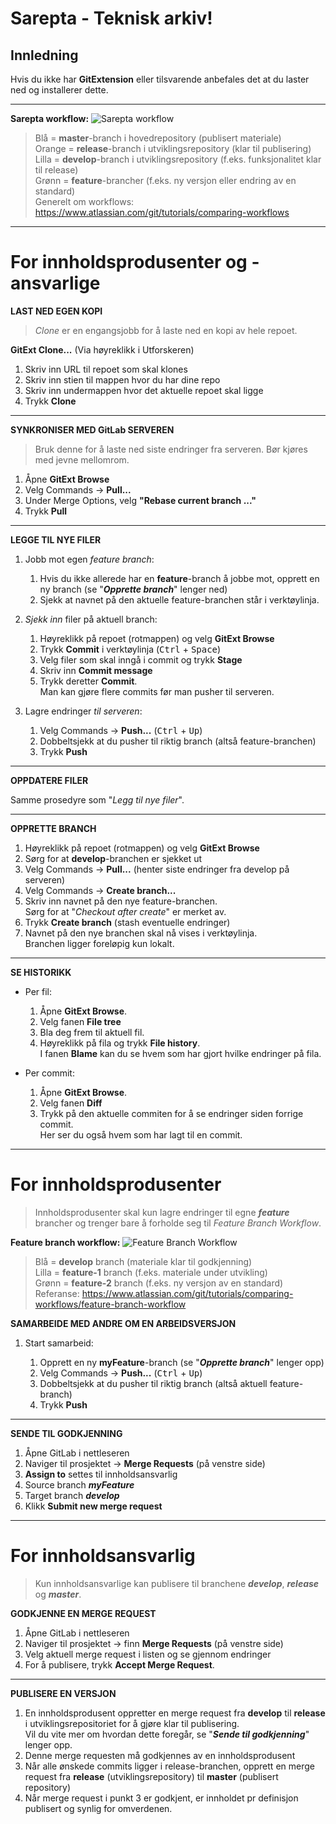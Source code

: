 Sarepta - Teknisk arkiv!
===================


Innledning 
----------

Hvis du ikke har **GitExtension** eller tilsvarende anbefales det at du laster ned og installerer dette. 

--------------
**Sarepta workflow:**
![Sarepta workflow](https://git.sarepta.test.ehelse.no/publisert/teknisk-arkiv/raw/master/sarepta-workflow.png)


> Blå = **master**-branch i hovedrepository (publisert materiale)<br />
> Orange = **release**-branch i utviklingsrepository (klar til publisering)<br />
> Lilla = **develop**-branch i utviklingsrepository (f.eks. funksjonalitet klar til release)<br />
> Grønn = **feature**-brancher (f.eks. ny versjon eller endring av en standard)<br />
> Generelt om workflows: https://www.atlassian.com/git/tutorials/comparing-workflows

---------

For innholdsprodusenter og -ansvarlige
===================================

**LAST NED EGEN KOPI**

> *Clone* er en engangsjobb for å laste ned en kopi av hele repoet.

**GitExt Clone...** (Via høyreklikk i Utforskeren)

1. Skriv inn URL til repoet som skal klones
2. Skriv inn stien til mappen hvor du har dine repo
3. Skriv inn undermappen hvor det aktuelle repoet skal ligge
4. Trykk **Clone**

----------
**SYNKRONISER MED GitLab SERVEREN**

> Bruk denne for å laste ned siste endringer fra serveren. Bør kjøres med jevne mellomrom.

 1. Åpne **GitExt Browse**
 2. Velg Commands → **Pull...**
 3. Under Merge Options, velg **"Rebase current branch ..."**
 4. Trykk **Pull**

----------
**LEGGE TIL NYE FILER**

1. Jobb mot egen *feature branch*:
	1. Hvis du ikke allerede har en **feature**-branch å jobbe mot, opprett en ny branch (se "***Opprette branch***" lenger ned)
	2. Sjekk at navnet på den aktuelle feature-branchen står i verktøylinja.
	
2. *Sjekk inn* filer på aktuell branch:
	1. Høyreklikk på repoet (rotmappen) og velg **GitExt Browse**
	2. Trykk **Commit** i verktøylinja (<kbd>Ctrl</kbd> + <kbd>Space</kbd>)
	3. Velg filer som skal inngå i commit og trykk **Stage**
	4. Skriv inn **Commit message**
	5. Trykk deretter **Commit**. <br />Man kan gjøre flere commits før man pusher til serveren.
	
3. Lagre endringer *til serveren*:
	1. Velg Commands → **Push...** (<kbd>Ctrl</kbd> + <kbd>Up</kbd>)
	2. Dobbeltsjekk at du pusher til riktig branch (altså feature-branchen)
	3. Trykk **Push**

----------
**OPPDATERE FILER**

Samme prosedyre som "*Legg til nye filer*".

----------
**OPPRETTE BRANCH**

1. Høyreklikk på repoet (rotmappen) og velg **GitExt Browse**
2. Sørg for at **develop**-branchen er sjekket ut
3. Velg Commands → **Pull...** (henter siste endringer fra develop på serveren)
4. Velg Commands → **Create branch...**
5. Skriv inn navnet på den nye feature-branchen. <br/>Sørg for at "*Checkout after create*" er merket av.
6. Trykk **Create branch** (stash eventuelle endringer)
7. Navnet på den nye branchen skal nå vises i verktøylinja.<br/>Branchen ligger foreløpig kun lokalt.

----------
**SE HISTORIKK**

- Per fil:

   1. Åpne **GitExt Browse**. 
   2. Velg fanen **File tree**
   3. Bla deg frem til aktuell fil.
   4. Høyreklikk på fila og trykk **File history**.<br/>I  fanen **Blame** kan du se hvem som har gjort hvilke endringer på fila.
	
- Per commit:

   1. Åpne **GitExt Browse**. 
   2. Velg fanen **Diff**
   3. Trykk på den aktuelle commiten for å se endringer siden forrige commit.<br />Her ser du også hvem som har lagt til en commit.


----------
For innholdsprodusenter
===================================

>Innholdsprodusenter skal kun lagre endringer til egne ***feature*** brancher og trenger bare å forholde seg til *Feature Branch Workflow*.

**Feature branch workflow:**
![Feature Branch Workflow](https://www.atlassian.com/git/images/tutorials/collaborating/comparing-workflows/feature-branch-workflow/01.svg)

> Blå = **develop** branch (materiale klar til godkjenning)<br />
> Lilla = **feature-1** branch (f.eks. materiale under utvikling)<br />
> Grønn = **feature-2** branch (f.eks. ny versjon av en standard)<br />
> Referanse: https://www.atlassian.com/git/tutorials/comparing-workflows/feature-branch-workflow


**SAMARBEIDE MED ANDRE OM EN ARBEIDSVERSJON**

1. Start samarbeid:

	1. Opprett en ny **myFeature**-branch (se "***Opprette branch***" lenger opp)
	2. Velg Commands → **Push...** (<kbd>Ctrl</kbd> + <kbd>Up</kbd>)
	3. Dobbeltsjekk at du pusher til riktig branch (altså aktuell feature-branch)
	4. Trykk **Push**

----------
**SENDE TIL GODKJENNING**

1. Åpne GitLab i nettleseren
2. Naviger til prosjektet → **Merge Requests** (på venstre side)
3. **Assign to** settes til innholdsansvarlig
2. Source branch ***myFeature***
3. Target branch ***develop***
5. Klikk **Submit new merge request**


----------
For innholdsansvarlig
===================================
>Kun innholdsansvarlige kan publisere til branchene ***develop***, ***release*** og ***master***.

**GODKJENNE EN MERGE REQUEST**
1. Åpne GitLab i nettleseren
2. Naviger til prosjektet → finn **Merge Requests** (på venstre side)
3. Velg aktuell merge request i listen og se gjennom endringer
4. For å publisere, trykk **Accept Merge Request**.

----------
**PUBLISERE EN VERSJON**
1. En innholdsprodusent oppretter en merge request fra **develop** til **release** i utviklingsrepositoriet for å gjøre klar til publisering.<br/>Vil du vite mer om hvordan dette foregår, se "***Sende til godkjenning***" lenger opp.
2. Denne merge requesten må godkjennes av en innholdsprodusent
3. Når alle ønskede commits ligger i release-branchen, opprett en merge request fra **release** (utviklingsrepository) til **master** (publisert repository)
4. Når merge request i punkt 3 er godkjent, er innholdet pr definisjon publisert og synlig for omverdenen.

	